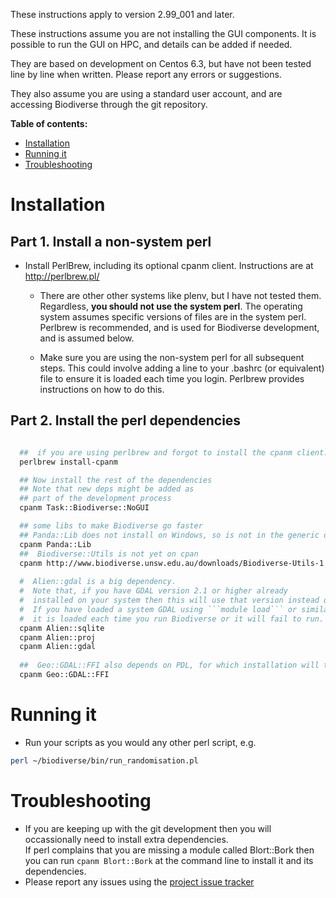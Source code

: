 These instructions apply to version 2.99_001 and later.

These instructions assume you are not installing the GUI components.  It is possible to run the GUI on HPC, and details can be added if needed.

They are based on development on Centos 6.3, but have not been tested line by line when written.  Please report any errors or suggestions.  

They also assume you are using a standard user account, and are accessing Biodiverse through the git repository.


**Table of contents:**
* [Installation](#installation)
* [Running it](#running-it)
* [Troubleshooting](#troubleshooting)


# Installation #

## Part 1.  Install a non-system perl ##

  * Install PerlBrew, including its optional cpanm client.  Instructions are at http://perlbrew.pl/
    * There are other other systems like plenv, but I have not tested them.  Regardless, **you should not use the system perl**.  The operating system assumes specific versions of files are in the system perl.  Perlbrew is recommended, and is used for Biodiverse development, and is assumed below.  

    * Make sure you are using the non-system perl for all subsequent steps.  This could involve adding a line to your .bashrc (or equivalent) file to ensure it is loaded each time you login.  Perlbrew provides instructions on how to do this.  
  

## Part 2.  Install the perl dependencies ##
```bash

  ##  if you are using perlbrew and forgot to install the cpanm client:
  perlbrew install-cpanm

  ## Now install the rest of the dependencies
  ## Note that new deps might be added as 
  ## part of the development process
  cpanm Task::Biodiverse::NoGUI

  ## some libs to make Biodiverse go faster
  ## Panda::Lib does not install on Windows, so is not in the generic dep list
  cpanm Panda::Lib
  ##  Biodiverse::Utils is not yet on cpan
  cpanm http://www.biodiverse.unsw.edu.au/downloads/Biodiverse-Utils-1.06.tar.gz
  
  #  Alien::gdal is a big dependency.
  #  Note that, if you have GDAL version 2.1 or higher already 
  #  installed on your system then this will use that version instead of building its own.
  #  If you have loaded a system GDAL using ```module load``` or similar then you need to ensure
  #  it is loaded each time you run Biodiverse or it will fail to run.  
  cpanm Alien::sqlite
  cpanm Alien::proj
  cpanm Alien::gdal
  
  ##  Geo::GDAL::FFI also depends on PDL, for which installation will take a little while
  cpanm Geo::GDAL::FFI


```



# Running it #

  * Run your scripts as you would any other perl script, e.g.
```bash
perl ~/biodiverse/bin/run_randomisation.pl
```



# Troubleshooting #
  * If you are keeping up with the git development then you will occassionally need to install extra dependencies.  
    If perl complains that you are missing a module called Blort::Bork then you can run ```cpanm Blort::Bork``` 
    at the command line to install it and its dependencies.  
  * Please report any issues using the [project issue tracker](https://github.com/shawnlaffan/biodiverse/issues/)